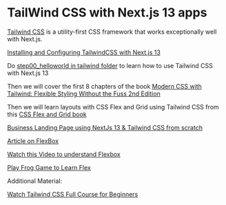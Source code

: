 # TailWind CSS with Next.js 13 apps

[Tailwind CSS](https://tailwindcss.com/) is a utility-first CSS framework that works exceptionally well with Next.js.

[Installing and Configuring TailwindCSS with Next.js 13](https://nextjs.org/docs/app/building-your-application/styling/tailwind-css)

Do [step00_helloworld in tailwind folder](./01.tailwindCSS/step00_helloworld/) to learn how to use Tailwind CSS with Next.js 13

Then we will cover the first 8 chapters of the book [Modern CSS with Tailwind: Flexible Styling Without the Fuss 2nd Edition](https://pragprog.com/titles/tailwind2/modern-css-with-tailwind-second-edition/)

Then we will learn layouts with CSS Flex and Grid using Tailwind CSS from this [CSS Flex and Grid book](https://shrutibalasa.gumroad.com/l/css-flex-and-grid)

[Business Landing Page using NextJs 13 & Tailwind CSS from scratch](https://www.youtube.com/watch?v=6mQ3M1CUGnk)

[Article on FlexBox](https://css-tricks.com/snippets/css/a-guide-to-flexbox/)

[Watch this Video to understand Flexbox](https://www.youtube.com/watch?v=X6FIydgCzzY)

[Play Frog Game to Learn Flex](https://flexboxfroggy.com)

Additional Material:

[Watch Tailwind CSS Full Course for Beginners](https://www.youtube.com/watch?v=lCxcTsOHrjo)
